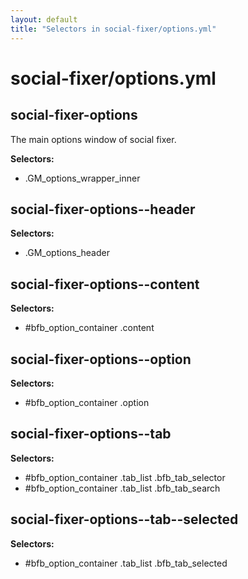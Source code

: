 ```yaml
---
layout: default
title: "Selectors in social-fixer/options.yml"
---
```


# social-fixer/options.yml



## social-fixer-options


The main options window of social fixer.


__Selectors:__

 * .GM\_options\_wrapper\_inner



## social-fixer-options--header

__Selectors:__

 * .GM\_options\_header



## social-fixer-options--content

__Selectors:__

 * \#bfb\_option\_container .content



## social-fixer-options--option

__Selectors:__

 * \#bfb\_option\_container .option



## social-fixer-options--tab

__Selectors:__

 * \#bfb\_option\_container .tab\_list .bfb\_tab\_selector
 * \#bfb\_option\_container .tab\_list .bfb\_tab\_search



## social-fixer-options--tab--selected

__Selectors:__

 * \#bfb\_option\_container .tab\_list .bfb\_tab\_selected

